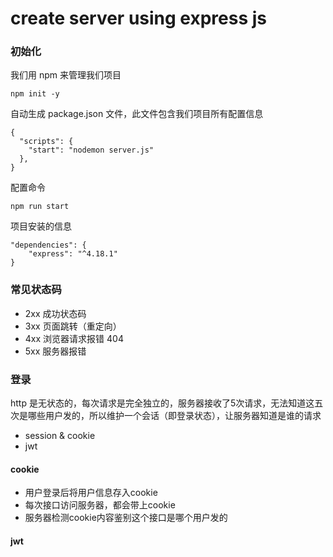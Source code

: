 # create server using express js

### 初始化

我们用 npm 来管理我们项目

```
npm init -y
```

自动生成 package.json 文件，此文件包含我们项目所有配置信息

```
{
  "scripts": {
    "start": "nodemon server.js"
  },
}
```

配置命令

```
npm run start
```

项目安装的信息

```
"dependencies": {
    "express": "^4.18.1"
}
```

### 常见状态码

* 2xx 成功状态码
* 3xx 页面跳转（重定向）
* 4xx 浏览器请求报错 404
* 5xx 服务器报错

### 登录
http 是无状态的，每次请求是完全独立的，服务器接收了5次请求，无法知道这五次是哪些用户发的，所以维护一个会话（即登录状态），让服务器知道是谁的请求

* session & cookie 
* jwt 

#### cookie
* 用户登录后将用户信息存入cookie
* 每次接口访问服务器，都会带上cookie
* 服务器检测cookie内容鉴别这个接口是哪个用户发的


#### jwt
